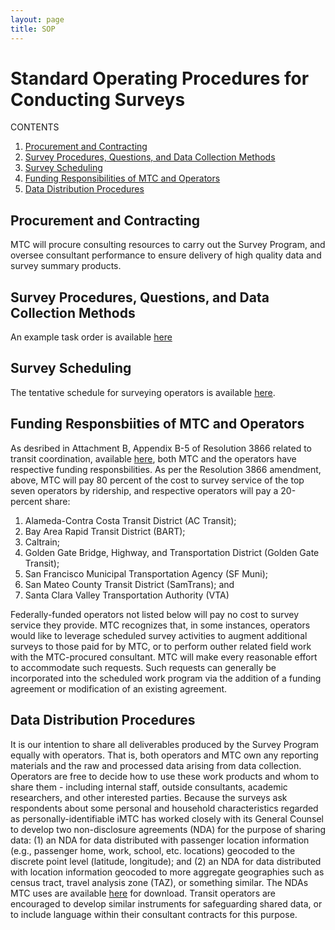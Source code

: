 ```yaml
---
layout: page
title: SOP
---
```


# Standard Operating Procedures for Conducting Surveys

CONTENTS

1. [Procurement and Contracting](#procurement-and-contracting)
2. [Survey Procedures, Questions, and Data Collection Methods](#survey-procedures-questions)
3. [Survey Scheduling](#survey-scheduling)
4. [Funding Responsibilities of MTC and Operators](#funding-responsibilities)
5. [Data Distribution Procedures](#data-distribution-procedures)


## Procurement and Contracting


MTC will procure consulting resources to carry out the Survey Program, and oversee consultant performance to ensure delivery of high quality data and survey summary products. 













## Survey Procedures, Questions, and Data Collection Methods


An example task order is available [here](https://mtcdrive.box.com/Example-Task-Order)












## Survey Scheduling

The tentative schedule for surveying operators is available [here](http://metropolitantransportationcommission.github.io/onboard-surveys/schedule/).









## Funding Responsbiities of MTC and Operators


As desribed in Attachment B, Appendix B-5 of Resolution 3866 related to transit coordination, available [here](https://mtcdrive.box.com/Resolution-3866-Amendment), both MTC and the operators have respective funding responsbilities. As per the Resolution 3866 amendment, above, MTC will pay 80 percent of the cost to survey service of the top seven operators by ridership, and respective operators will pay a 20-percent share:

1. Alameda-Contra Costa Transit District (AC Transit);
2. Bay Area Rapid Transit District (BART);
3. Caltrain;
4. Golden Gate Bridge, Highway, and Transportation District (Golden Gate Transit); 
5. San Francisco Municipal Transportation Agency (SF Muni); 
6. San Mateo County Transit District (SamTrans); and
7. Santa Clara Valley Transportation Authority (VTA)

Federally-funded operators not listed below will pay no cost to survey service they provide. MTC recognizes that, in some instances, operators would like to leverage scheduled survey activities to augment additional surveys to those paid for by MTC, or to perform outher related field work with the MTC-procured consultant. MTC will make every reasonable effort to accommodate such requests. Such requests can generally be incorporated into the scheduled work program via the addition of a funding agreement or modification of an existing agreement. 

## Data Distribution Procedures

It is our intention to share all deliverables produced by the Survey Program equally with operators. That is, both operators and MTC own any reporting materials and the raw and processed data arising from data collection. Operators are free to decide how to use these work products and whom to share them - including internal staff, outside consultants, academic researchers, and other interested parties. Because the surveys ask respondents about some personal and household characteristics regarded as personally-identifiable iMTC has worked closely with its General Counsel to develop two non-disclosure agreements (NDA) for the purpose of sharing data: (1) an NDA for data distributed with passenger location information (e.g., passenger home, work, school, etc. locations) geocoded to the discrete point level (latitude, longitude); and (2) an NDA for data distributed with location information geocoded to more aggregate geographies such as census tract, travel analysis zone (TAZ), or something similar. The NDAs MTC uses are available [here](https://mtcdrive.app.box.com/files/0/f/3852966121/Blank_NDAs) for download. Transit operators are encouraged to develop similar instruments for safeguarding shared data, or to include language within their consultant contracts for this purpose. 